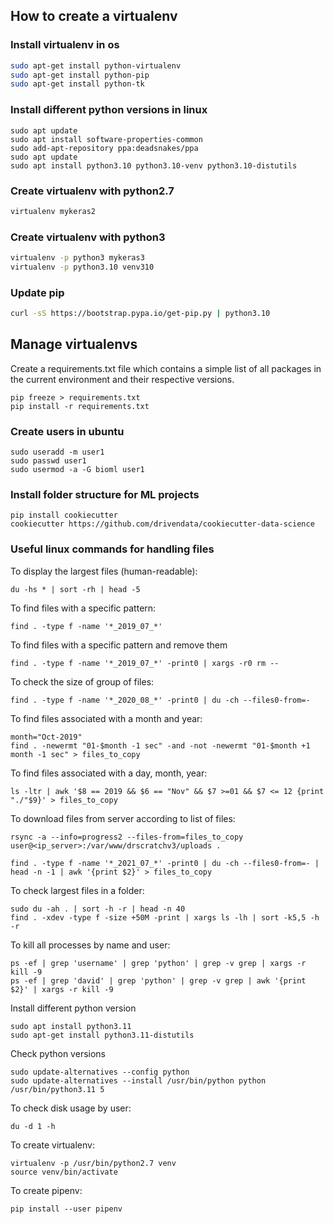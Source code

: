 ## How to create a virtualenv

### Install virtualenv in os
```bash
sudo apt-get install python-virtualenv
sudo apt-get install python-pip
sudo apt-get install python-tk
```

### Install different python versions in linux
```shell
sudo apt update
sudo apt install software-properties-common
sudo add-apt-repository ppa:deadsnakes/ppa
sudo apt update
sudo apt install python3.10 python3.10-venv python3.10-distutils
```

### Create virtualenv with python2.7
```bash
virtualenv mykeras2
```

### Create virtualenv with python3
```bash
virtualenv -p python3 mykeras3
virtualenv -p python3.10 venv310
```

### Update pip
```bash
curl -sS https://bootstrap.pypa.io/get-pip.py | python3.10
```

## Manage virtualenvs

Create a requirements.txt file which contains a simple list of all packages in the current environment and
their respective versions.
```shell script
pip freeze > requirements.txt
pip install -r requirements.txt
```

### Create users in ubuntu
```shell script
sudo useradd -m user1
sudo passwd user1
sudo usermod -a -G bioml user1
```

### Install folder structure for ML projects
```shell script
pip install cookiecutter
cookiecutter https://github.com/drivendata/cookiecutter-data-science
```
### Useful linux commands for handling files

To display the largest files (human-readable):
```shell script
du -hs * | sort -rh | head -5
```

To find files with a specific pattern:
```shell script
find . -type f -name '*_2019_07_*'
```

To find files with a specific pattern and remove them
```shell script
find . -type f -name '*_2019_07_*' -print0 | xargs -r0 rm --
```

To check the size of group of files:
```shell script
find . -type f -name '*_2020_08_*' -print0 | du -ch --files0-from=-
```

To find files associated with a month and year:
```shell script
month="Oct-2019"
find . -newermt "01-$month -1 sec" -and -not -newermt "01-$month +1 month -1 sec" > files_to_copy
```

To find files associated with a day, month, year:
```shell script
ls -ltr | awk '$8 == 2019 && $6 == "Nov" && $7 >=01 && $7 <= 12 {print "./"$9}' > files_to_copy
```

To download files from server according to list of files:
```shell script
rsync -a --info=progress2 --files-from=files_to_copy user@<ip_server>:/var/www/drscratchv3/uploads .
```

```shell script
find . -type f -name '*_2021_07_*' -print0 | du -ch --files0-from=- | head -n -1 | awk '{print $2}' > files_to_copy
```

To check largest files in a folder:
```shell script
sudo du -ah . | sort -h -r | head -n 40
find . -xdev -type f -size +50M -print | xargs ls -lh | sort -k5,5 -h -r
```

To kill all processes by name and user:
```shell script
ps -ef | grep 'username' | grep 'python' | grep -v grep | xargs -r kill -9
ps -ef | grep 'david' | grep 'python' | grep -v grep | awk '{print $2}' | xargs -r kill -9
```

Install different python version
```shell script
sudo apt install python3.11
sudo apt-get install python3.11-distutils
```

Check python versions
```shell script
sudo update-alternatives --config python
sudo update-alternatives --install /usr/bin/python python /usr/bin/python3.11 5
```

To check disk usage by user:
```shell script
du -d 1 -h
```

To create virtualenv:
```shell script
virtualenv -p /usr/bin/python2.7 venv
source venv/bin/activate
```

To create pipenv:
```shell script
pip install --user pipenv
```

